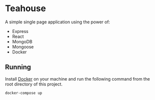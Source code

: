 # Teahouse

A simple single page application using the power of:

* Express
* React
* MongoDB
* Mongoose
* Docker

## Running

Install [Docker](https://www.docker.com/get-started) on your machine and run the following command from the root directory of this project.

`docker-compose up`
